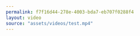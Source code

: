 ```yaml
---
permalink: f7f16d44-278e-4003-bda7-eb707f0288f4
layout: video
source: "assets/videos/test.mp4"
---
```

